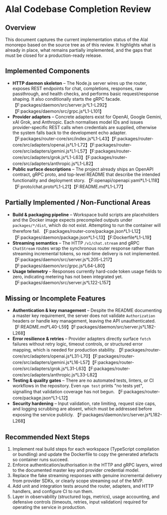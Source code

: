 # AIal Codebase Completion Review

## Overview
This document captures the current implementation status of the AIal monorepo based on the source tree as of this review. It highlights what is already in place, what remains partially implemented, and the gaps that must be closed for a production-ready release.

## Implemented Components
- **HTTP daemon skeleton** – The Node.js server wires up the router, exposes REST endpoints for chat, completions, responses, raw passthrough, and health checks, and performs basic request/response shaping. It also conditionally starts the gRPC facade. 【F:packages/daemon/src/server.js†L1-L292】【F:packages/daemon/src/grpc.js†L1-L101】
- **Provider adapters** – Concrete adapters exist for OpenAI, Google Gemini, xAI Grok, and Anthropic. Each normalises model IDs and issues provider-specific REST calls when credentials are supplied, otherwise the system falls back to the development echo adapter. 【F:packages/router-core/src/index.js†L1-L43】【F:packages/router-core/src/adapters/openai.js†L1-L72】【F:packages/router-core/src/adapters/gemini.js†L1-L57】【F:packages/router-core/src/adapters/grok.js†L1-L63】【F:packages/router-core/src/adapters/anthropic.js†L1-L82】
- **Public surface descriptions** – The project already ships an OpenAPI contract, gRPC proto, and top-level README that describe the intended functionality and deployment story. 【F:openapi/openapi.yaml†L1-L118】【F:proto/chat.proto†L1-L21】【F:README.md†L1-L77】

## Partially Implemented / Non-Functional Areas
- **Build & packaging pipeline** – Workspace build scripts are placeholders and the Docker image expects precompiled outputs under `packages/*/dist`, which do not exist. Attempting to run the container will therefore fail. 【F:packages/router-core/package.json†L1-L12】【F:packages/daemon/package.json†L1-L13】【F:Dockerfile†L1-L19】
- **Streaming semantics** – The HTTP `/v1/chat.stream` and gRPC `ChatStream` routes wrap the synchronous router response rather than streaming incremental tokens, so real-time delivery is not implemented. 【F:packages/daemon/src/server.js†L205-L217】【F:packages/daemon/src/grpc.js†L64-L80】
- **Usage telemetry** – Responses currently hard-code token usage fields to zero, indicating metering has not been integrated yet. 【F:packages/daemon/src/server.js†L122-L157】

## Missing or Incomplete Features
- **Authentication & key management** – Despite the README documenting a master key requirement, the server does not validate `Authorization` headers or handle key management, leaving the API unauthenticated. 【F:README.md†L40-L59】【F:packages/daemon/src/server.js†L182-L268】
- **Error resilience & retries** – Provider adapters directly surface `fetch` failures without retry logic, timeout controls, or structured error mapping, which is needed for production stability. 【F:packages/router-core/src/adapters/openai.js†L31-L70】【F:packages/router-core/src/adapters/gemini.js†L16-L57】【F:packages/router-core/src/adapters/grok.js†L31-L63】【F:packages/router-core/src/adapters/anthropic.js†L33-L82】
- **Testing & quality gates** – There are no automated tests, linters, or CI workflows in the repository. Even `npm test` prints "no tests yet", signalling that validation coverage has not begun. 【F:packages/router-core/package.json†L1-L12】
- **Security hardening** – Input validation, rate limiting, request size caps, and logging scrubbing are absent, which must be addressed before exposing the service publicly. 【F:packages/daemon/src/server.js†L182-L268】

## Recommended Next Steps
1. Implement real build steps for each workspace (TypeScript compilation or bundling) and update the Dockerfile to copy the generated artefacts so container runs succeed.
2. Enforce authentication/authorisation in the HTTP and gRPC layers, wired to the documented master key and provider credential model.
3. Replace the fake streaming responses with genuine incremental delivery from provider SDKs, or clearly scope streaming out of the MVP.
4. Add unit and integration tests around the router, adapters, and HTTP handlers, and configure CI to run them.
5. Layer in observability (structured logs, metrics), usage accounting, and defensive controls (timeouts, retries, input validation) required for operating the service in production.

